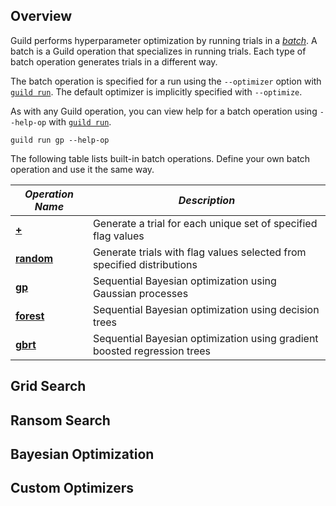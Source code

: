 <!-- -*- eval:(visual-line-mode 1) -*- -->

<div data-theme-toc="true"></div>
<div data-guild-docs="true"></div>

## Overview

Guild performs hyperparameter optimization by running trials in a [*batch*](/docs/runs#batches). A batch is a Guild operation that specializes in running trials. Each type of batch operation generates trials in a different way.

The batch operation is specified for a run using the `--optimizer` option with [`guild run`](/commands/run). The default optimizer is implicitly specified with `--optimize`.

As with any Guild operation, you can view help for a batch operation using `--help-op` with [`guild run`](/commands/run).

``` command
guild run gp --help-op
```

The following table lists built-in batch operations. Define your own batch operation and use it the same way.

| *Operation Name* | *Description* |
|-|-|
| [**+**](/docs/runs#default-batch-operation) | Generate a trial for each unique set of specified flag values |
| [**random**](/reference/optimizers#random) | Generate trials with flag values selected from specified distributions |
| [**gp**](/reference/optimizers#gp) | Sequential Bayesian optimization using Gaussian processes |
| [**forest**](/reference/optimizers#forest) | Sequential Bayesian optimization using decision trees |
| [**gbrt**](/reference/optimizers#gbrt) | Sequential Bayesian optimization using gradient boosted regression trees |

## Grid Search

## Ransom Search

## Bayesian Optimization

## Custom Optimizers

